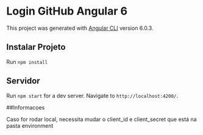 # Login GitHub Angular 6

This project was generated with [Angular CLI](https://github.com/angular/angular-cli) version 6.0.3.

## Instalar Projeto
Run `npm install`

## Servidor
Run `npm start` for a dev server. Navigate to `http://localhost:4200/`.

##Informacoes

Caso for rodar local, necessita mudar o client_id e client_secret que está na pasta environment

